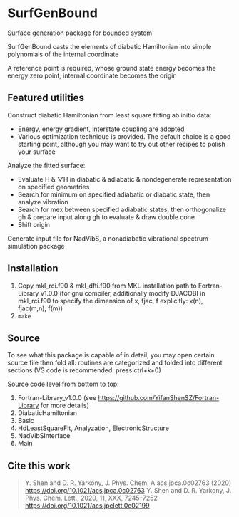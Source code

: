 # SurfGenBound
Surface generation package for bounded system

SurfGenBound casts the elements of diabatic Hamiltonian into simple polynomials of the internal coordinate

A reference point is required, whose ground state energy becomes the energy zero point, internal coordinate becomes the origin

## Featured utilities
Construct diabatic Hamiltonian from least square fitting ab initio data:
* Energy, energy gradient, interstate coupling are adopted
* Various optimization technique is provided. The default choice is a good starting point, although you may want to try out other recipes to polish your surface

Analyze the fitted surface:
* Evaluate H & ▽H in diabatic & adiabatic & nondegenerate representation on specified geometries
* Search for minimum on specified adiabatic or diabatic state, then analyze vibration
* Search for mex between specified adiabatic states, then orthogonalize gh & prepare input along gh to evaluate & draw double cone
* Shift origin

Generate input file for NadVibS, a nonadiabatic vibrational spectrum simulation package

## Installation
1. Copy mkl_rci.f90 & mkl_dfti.f90 from MKL installation path to Fortran-Library_v1.0.0 (for gnu compiler, additionally modify DJACOBI in mkl_rci.f90 to specify the dimension of x, fjac, f explicitly: x(n), fjac(m,n), f(m))
2. `make`

## Source
To see what this package is capable of in detail, you may open certain source file then fold all: routines are categorized and folded into different sections (VS code is recommended: press ctrl+k+0)

Source code level from bottom to top:
1. Fortran-Library_v1.0.0 (see https://github.com/YifanShenSZ/Fortran-Library for more details)
2. DiabaticHamiltonian
3. Basic
4. HdLeastSquareFit, Analyzation, ElectronicStructure
5. NadVibSInterface
6. Main

## Cite this work
> Y. Shen and D. R. Yarkony, J. Phys. Chem. A acs.jpca.0c02763 (2020) https://doi.org/10.1021/acs.jpca.0c02763
> Y. Shen and D. R. Yarkony, J. Phys. Chem. Lett.,  2020, 11, XXX, 7245–7252 https://doi.org/10.1021/acs.jpclett.0c02199
